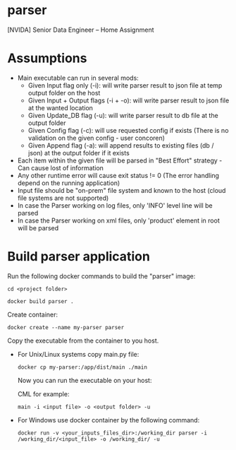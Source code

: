 # parser
[NVIDA] Senior Data Engineer – Home Assignment

# Assumptions

* Main executable can run in several mods:
  * Given Input flag only (-i): will write parser result to json file at temp output folder on the host
  * Given Input + Output flags (-i + -o): will write parser result to json file at the wanted location
  * Given Update_DB flag (-u): will write parser result to db file at the output folder
  * Given Config flag (-c): will use requested config if exists (There is no validation on the given config - user concoren)
  * Given Append flag (-a): will append results to existing files (db / json) at the output folder if it exists
* Each item within the given file will be parsed in "Best Effort" strategy - Can cause lost of information
* Any other runtime error will cause exit status != 0 (The error handling depend on the running application)
* Input file should be "on-prem" file system and known to the host (cloud file systems are not supported)
* In case the Parser working on log files, only 'INFO' level line will be parsed
* In case the Parser working on xml files, only 'product' element in root will be parsed

# Build parser application

Run the following docker commands to build the "parser" image:

`cd <project folder>`

`docker build parser .`

Create container:

`docker create --name my-parser parser`

Copy the executable from the container to you host.


* For Unix/Linux systems copy main.py file: 

  `docker cp my-parser:/app/dist/main ./main`

  Now you can run the executable on your host:

  CML for example:

  `main -i <input file> -o <output folder> -u`


* For Windows use docker container by the following command:

  `docker run -v <your_inputs_files_dir>:/working_dir parser -i /working_dir/<input_file> -o /working_dir/ -u`
